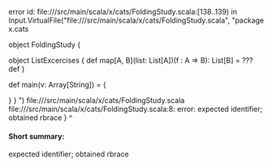 error id: file://<WORKSPACE>/src/main/scala/x/cats/FoldingStudy.scala:[138..139) in Input.VirtualFile("file://<WORKSPACE>/src/main/scala/x/cats/FoldingStudy.scala", "package x.cats

object FoldingStudy {
  
  object ListExcercises {
    def map[A, B](list: List[A])(f : A => B): List[B] = ???
    def 
  }
  
  def main(v: Array[String]) = {

  }
}
")
file://<WORKSPACE>/src/main/scala/x/cats/FoldingStudy.scala
file://<WORKSPACE>/src/main/scala/x/cats/FoldingStudy.scala:8: error: expected identifier; obtained rbrace
  }
  ^
#### Short summary: 

expected identifier; obtained rbrace